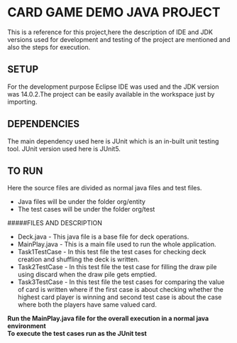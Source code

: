 # CARD GAME DEMO JAVA PROJECT

This is a reference for this project,here the description of IDE and JDK versions
used for development and testing of the project are mentioned and also the steps for execution.

## SETUP

For the development purpose Eclipse IDE was used and the JDK version was 14.0.2.The project can be easily available in the workspace just by importing.

## DEPENDENCIES

The main dependency used here is JUnit which is an in-built unit testing tool. JUnit version used here is JUnit5.


## TO RUN 

Here the source files are divided as normal java files and test files.    
* Java files will be under the folder org/entity  
* The test cases will be under the folder org/test  

#####FILES AND DESCRIPTION
* Deck.java 		- This java file is a base file for deck operations.  
* MainPlay.java 	- This is a main file used to run the whole application.  
* Task1TestCase 	- In this test file the test cases for checking deck creation and shuffling the deck is written.  
* Task2TestCase 	- In this test file the test case for filling the draw pile using discard when the draw pile gets emptied. 
* Task3TestCase 	- In this test file the test cases for comparing the value of card is written where if the first case is about checking whether the highest card player is winning and second test case is about the case where both the players have same valued card. 

**Run the MainPlay.java file for the overall execution in a normal java environment**  
**To execute the test cases run as the JUnit test**

